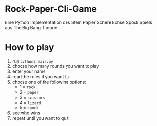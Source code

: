# Rock-Paper-Cli-Game
Eine Python Implementation des Stein Papier Schere Echse Spock Spiels aus The Big Bang Theorie

# How to play
1. run `python3 main.py`
2. choose how many rounds you want to play
3. enter your name
4. read the rules if you want to
5. choose one of the following options:
    - 1 = `rock`
    - 2 = `paper`
    - 3 = `scissors`
    - 4 = `lizard`
    - 5 = `spock`
6. see who wins
7. repeat until you want to quit
